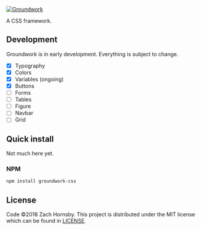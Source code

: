 [![Groundwork](https://cdn.rawgit.com/zachhornsby/Groundwork/51b0ad28/images/groundwork-logo.svg)](https://github.com/zachhornsby/Groundwork)

A CSS framework.

## Development

Groundwork is in early development. Everything is subject to change.

- [x] Typography
- [x] Colors
- [x] Variables (ongoing)
- [x] Buttons
- [ ] Forms
- [ ] Tables
- [ ] Figure
- [ ] Navbar
- [ ] Grid

## Quick install

Not much here yet.

### NPM

```sh
npm install groundwork-css
```

## License

Code &copy;2018 Zach Hornsby. This project is distributed under the MIT license which can be found in [LICENSE](https://github.com/zachhornsby/Groundwork/blob/master/LICENSE).
